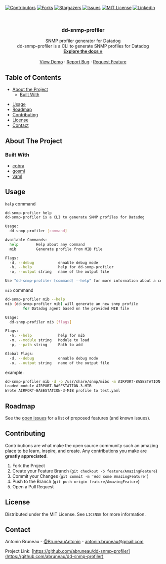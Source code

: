 [![Contributors][contributors-shield]][contributors-url]
[![Forks][forks-shield]][forks-url]
[![Stargazers][stars-shield]][stars-url]
[![Issues][issues-shield]][issues-url]
[![MIT License][license-shield]][license-url]
[![LinkedIn][linkedin-shield]][linkedin-url]



<!-- PROJECT LOGO -->
<br />
<p align="center">
  <!-- <a href="https://github.com/abruneau/dd-snmp-profiler">
    <img src="images/logo.png" alt="Logo" width="80" height="80">
  </a> -->

  <h3 align="center">dd-snmp-profiler</h3>

  <p align="center">
    SNMP profiler generator for Datadog
    <br />
    dd-snmp-profiler is a CLI to generate SNMP profiles for Datadog
    <br />
    <a href="https://github.com/abruneau/dd-snmp-profiler"><strong>Explore the docs »</strong></a>
    <br />
    <br />
    <a href="https://github.com/abruneau/dd-snmp-profiler">View Demo</a>
    ·
    <a href="https://github.com/abruneau/dd-snmp-profiler/issues">Report Bug</a>
    ·
    <a href="https://github.com/abruneau/dd-snmp-profiler/issues">Request Feature</a>
  </p>
</p>



<!-- TABLE OF CONTENTS -->
## Table of Contents

* [About the Project](#about-the-project)
  * [Built With](#built-with)
<!-- * [Getting Started](#getting-started)
  * [Prerequisites](#prerequisites)
  * [Installation](#installation) -->
* [Usage](#usage)
* [Roadmap](#roadmap)
* [Contributing](#contributing)
* [License](#license)
* [Contact](#contact)
<!-- * [Acknowledgements](#acknowledgements) -->



<!-- ABOUT THE PROJECT -->
## About The Project

<!-- [![Product Name Screen Shot][product-screenshot]](https://example.com) -->

<!-- Here's a blank template to get started:
**To avoid retyping too much info. Do a search and replace with your text editor for the following:**
`abruneau`, `dd-snmp-profiler`, `BruneauAntonin`, `antonin.bruneau@gmail.com` -->


### Built With

* [cobra](https://github.com/spf13/cobra)
* [gosmi](github.com/sleepinggenius2/gosmi)
* [yaml](https://github.com/go-yaml/yaml)



<!-- GETTING STARTED -->
<!-- ## Getting Started

To get a local copy up and running follow these simple steps.

### Prerequisites

This is an example of how to list things you need to use the software and how to install them.
* npm
```sh
npm install npm@latest -g
```

### Installation

1. Clone the repo
```sh
git clone https://github.com/abruneau/dd-snmp-profiler.git
```
2. Install NPM packages
```sh
npm install
```
 -->


<!-- USAGE EXAMPLES -->
## Usage

`help` command
```sh
dd-snmp-profiler help
dd-snmp-profiler is a CLI to generate SNMP profiles for Datadog

Usage:
  dd-snmp-profiler [command]

Available Commands:
  help        Help about any command
  mib         Generate profile from MIB file

Flags:
  -d, --debug           ennable debug mode
  -h, --help            help for dd-snmp-profiler
  -o, --output string   name of the output file

Use "dd-snmp-profiler [command] --help" for more information about a command.
```

`mib` command
```sh
dd-snmp-profiler mib --help
mib (dd-snmp-profiler mib) will generate an new snmp profile
        for Datadog agent based on the provided MIB file

Usage:
  dd-snmp-profiler mib [flags]

Flags:
  -h, --help            help for mib
  -m, --module string   Module to load
  -p, --path string     Path to add

Global Flags:
  -d, --debug           ennable debug mode
  -o, --output string   name of the output file
```

example:
```sh
dd-snmp-profiler mib -d -p /usr/share/snmp/mibs -m AIRPORT-BASESTATION-3-MIB -o test.yaml  
Loaded module AIRPORT-BASESTATION-3-MIB
Wrote AIRPORT-BASESTATION-3-MIB profile to test.yaml
```

<!-- ROADMAP -->
## Roadmap

See the [open issues](https://github.com/abruneau/dd-snmp-profiler/issues) for a list of proposed features (and known issues).



<!-- CONTRIBUTING -->
## Contributing

Contributions are what make the open source community such an amazing place to be learn, inspire, and create. Any contributions you make are **greatly appreciated**.

1. Fork the Project
2. Create your Feature Branch (`git checkout -b feature/AmazingFeature`)
3. Commit your Changes (`git commit -m 'Add some AmazingFeature'`)
4. Push to the Branch (`git push origin feature/AmazingFeature`)
5. Open a Pull Request



<!-- LICENSE -->
## License

Distributed under the MIT License. See `LICENSE` for more information.



<!-- CONTACT -->
## Contact

Antonin Bruneau - [@BruneauAntonin](https://twitter.com/BruneauAntonin) - antonin.bruneau@gmail.com

Project Link: [https://github.com/abruneau/dd-snmp-profiler](https://github.com/abruneau/dd-snmp-profiler)



<!-- ACKNOWLEDGEMENTS
## Acknowledgements

* []()
* []()
* []() -->





<!-- MARKDOWN LINKS & IMAGES -->
<!-- https://www.markdownguide.org/basic-syntax/#reference-style-links -->
[contributors-shield]: https://img.shields.io/github/contributors/abruneau/dd-snmp-profiler.svg?style=flat-square
[contributors-url]: https://github.com/abruneau/dd-snmp-profiler/graphs/contributors
[forks-shield]: https://img.shields.io/github/forks/abruneau/dd-snmp-profiler.svg?style=flat-square
[forks-url]: https://github.com/abruneau/dd-snmp-profiler/network/members
[stars-shield]: https://img.shields.io/github/stars/abruneau/dd-snmp-profiler.svg?style=flat-square
[stars-url]: https://github.com/abruneau/dd-snmp-profiler/stargazers
[issues-shield]: https://img.shields.io/github/issues/abruneau/dd-snmp-profiler.svg?style=flat-square
[issues-url]: https://github.com/abruneau/dd-snmp-profiler/issues
[license-shield]: https://img.shields.io/github/license/abruneau/dd-snmp-profiler.svg?style=flat-square
[license-url]: https://github.com/abruneau/repo/blob/master/LICENSE.txt
[linkedin-shield]: https://img.shields.io/badge/-LinkedIn-black.svg?style=flat-square&logo=linkedin&colorB=555
[linkedin-url]: https://www.linkedin.com/in/antoninbruneau
[product-screenshot]: images/screenshot.png